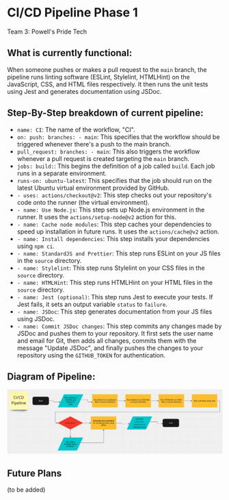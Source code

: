 # CI/CD Pipeline Phase 1

Team 3: Powell's Pride Tech

## What is currently functional:

When someone pushes or makes a pull request to the `main` branch, the pipeline runs linting software (ESLint, Stylelint, HTMLHint) on the JavaScript, CSS, and HTML files respectively. It then runs the unit tests using Jest and generates documentation using JSDoc. 

## Step-By-Step breakdown of current pipeline:

* `name: CI`: The name of the workflow, "CI".
* `on: push: branches: - main`: This specifies that the workflow should be triggered whenever there's a push to the main branch.
* `pull_request: branches: - main`: This also triggers the workflow whenever a pull request is created targeting the `main` branch.
* `jobs: build:`: This begins the definition of a job called `build`. Each job runs in a separate environment.
* `runs-on: ubuntu-latest`: This specifies that the job should run on the latest Ubuntu virtual environment provided by GitHub.
* `- uses: actions/checkout@v2`: This step checks out your repository's code onto the runner (the virtual environment).
* `- name: Use Node.js`: This step sets up Node.js environment in the runner. It uses the `actions/setup-node@v2` action for this.
* `- name: Cache node modules`: This step caches your dependencies to speed up installation in future runs. It uses the `actions/cache@v2` action.
* `- name: Install dependencies`: This step installs your dependencies using `npm ci`.
* `- name: StandardJS and Prettier`: This step runs ESLint on your JS files in the `source` directory.
* `- name: Stylelint`: This step runs Stylelint on your CSS files in the `source` directory.
* `- name: HTMLHint`: This step runs HTMLHint on your HTML files in the `source` directory.
* `- name: Jest (optional)`: This step runs Jest to execute your tests. If Jest fails, it sets an output variable `status` to `failure`.
* `- name: JSDoc`: This step generates documentation from your JS files using JSDoc.
* `- name: Commit JSDoc changes`: This step commits any changes made by JSDoc and pushes them to your repository. It first sets the user name and email for Git, then adds all changes, commits them with the message "Update JSDoc", and finally pushes the changes to your repository using the `GITHUB_TOKEN` for authentication.

## Diagram of Pipeline:

![](phase1.png)

## Future Plans

(to be added)